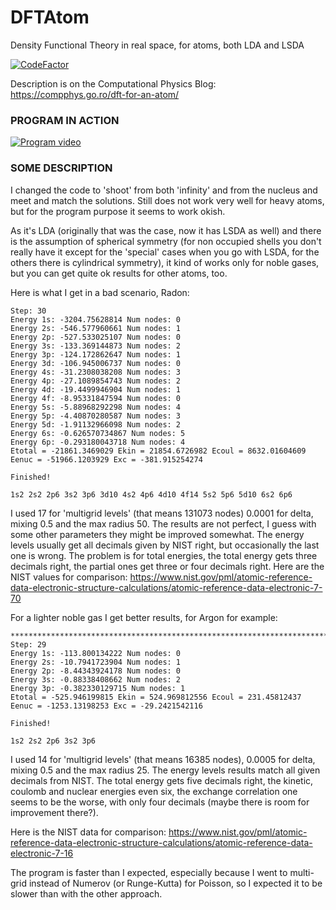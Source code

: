 # DFTAtom
Density Functional Theory in real space, for atoms, both LDA and LSDA

[![CodeFactor](https://www.codefactor.io/repository/github/aromanro/dftatom/badge/master)](https://www.codefactor.io/repository/github/aromanro/dftatom/overview/master)

Description is on the Computational Physics Blog: https://compphys.go.ro/dft-for-an-atom/

### PROGRAM IN ACTION

[![Program video](https://img.youtube.com/vi/0wgJyz-M9mI/0.jpg)](https://youtu.be/0wgJyz-M9mI)

### SOME DESCRIPTION

I changed the code to 'shoot' from both 'infinity' and from the nucleus and meet and match the solutions. Still does not work very well for heavy atoms, but for the program purpose it seems to work okish.

As it's LDA (originally that was the case, now it has LSDA as well) and there is the assumption of spherical symmetry (for non occupied shells you don't really have it except for the 'special' cases when you go with LSDA, for the others there is cylindrical symmetry), it kind of works only for noble gases, but you can get quite ok results for other atoms, too.

Here is what I get in a bad scenario, Radon:

```
Step: 30
Energy 1s: -3204.75628814 Num nodes: 0
Energy 2s: -546.577960661 Num nodes: 1
Energy 2p: -527.533025107 Num nodes: 0
Energy 3s: -133.369144873 Num nodes: 2
Energy 3p: -124.172862647 Num nodes: 1
Energy 3d: -106.945006737 Num nodes: 0
Energy 4s: -31.2308038208 Num nodes: 3
Energy 4p: -27.1089854743 Num nodes: 2
Energy 4d: -19.4499946904 Num nodes: 1
Energy 4f: -8.95331847594 Num nodes: 0
Energy 5s: -5.88968292298 Num nodes: 4
Energy 5p: -4.40870280587 Num nodes: 3
Energy 5d: -1.91132966098 Num nodes: 2
Energy 6s: -0.626570734867 Num nodes: 5
Energy 6p: -0.293180043718 Num nodes: 4
Etotal = -21861.3469029 Ekin = 21854.6726982 Ecoul = 8632.01604609 Eenuc = -51966.1203929 Exc = -381.915254274

Finished!

1s2 2s2 2p6 3s2 3p6 3d10 4s2 4p6 4d10 4f14 5s2 5p6 5d10 6s2 6p6 
```

I used 17 for 'multigrid levels' (that means 131073 nodes) 0.0001 for delta, mixing 0.5 and the max radius 50.
The results are not perfect, I guess with some other parameters they might be improved somewhat. The energy levels usually get all decimals given by NIST right, but occasionally the last one is wrong.
The problem is for total energies, the total energy gets three decimals right, the partial ones get three or four decimals right. 
Here are the NIST values for comparison: https://www.nist.gov/pml/atomic-reference-data-electronic-structure-calculations/atomic-reference-data-electronic-7-70

For a lighter noble gas I get better results, for Argon for example:

```
********************************************************************************
Step: 29
Energy 1s: -113.800134222 Num nodes: 0
Energy 2s: -10.7941723904 Num nodes: 1
Energy 2p: -8.44343924178 Num nodes: 0
Energy 3s: -0.88338408662 Num nodes: 2
Energy 3p: -0.382330129715 Num nodes: 1
Etotal = -525.946199815 Ekin = 524.969812556 Ecoul = 231.45812437 Eenuc = -1253.13198253 Exc = -29.2421542116

Finished!

1s2 2s2 2p6 3s2 3p6  
```

I used 14 for 'multigrid levels' (that means 16385 nodes), 0.0005 for delta, mixing 0.5 and the max radius 25.
The energy levels results match all given decimals from NIST. The total energy gets five decimals right, the kinetic, coulomb and nuclear energies even six, the exchange correlation one seems to be the worse, with only four decimals (maybe there is room for improvement there?).

Here is the NIST data for comparison: https://www.nist.gov/pml/atomic-reference-data-electronic-structure-calculations/atomic-reference-data-electronic-7-16

The program is faster than I expected, especially because I went to multi-grid instead of Numerov (or Runge-Kutta) for Poisson, so I expected it to be slower than with the other approach.

